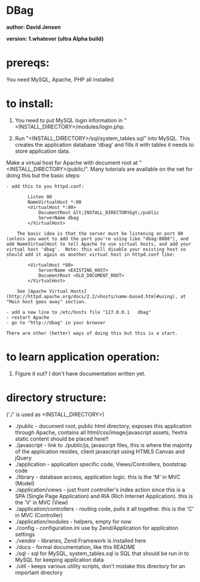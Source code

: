 DBag
===

**author: David Jensen**

**version: 1.whatever (ultra Alpha build)**

prereqs:
===

You need MySQL, Apache, PHP all installed

to install:
===

1. You need to put MySQL login information in "&lt;INSTALL_DIRECTORY&gt;/modules/login.php.

2. Run "&lt;INSTALL_DIRECTORY&gt;/sql/system_tables.sql" into MySQL.  This creates the application database 'dbag' and fills it with tables it needs to store application data.

 Make a virtual host for Apache with document root at "&lt;INSTALL_DIRECTORY&gt;/public/".  Many tutorials are available on the net for doing this but the basic steps:

    - add this to you httpd.conf:

            Listen 80
            NameVirtualHost *:80
            <VirtualHost *:80>
                DocumentRoot &lt;INSTALL_DIRECTORY&gt;/public
                ServerName dbag
            </VirtualHost>

        The basic idea is that the server must be listening on port 80 (unless you want to add the port you're using like "dbag:8008"), and add NameVirtualHost to tell Apache to use virtual hosts, and add your virtual host 'dbag'.  Note: this will disable your existing host so should add it again as another virtual host in httpd.conf like:

            <VirtualHost *80>
                ServerName <EXISTING_HOST>
                DocumentRoot <OLD_DOCUMENT_ROOT>
            </VirtualHost>

        See [Apache Virtual Hosts](http://httpd.apache.org/docs/2.2/vhosts/name-based.html#using), at "Main host goes away" section.

    - add a new line to /etc/hosts file "127.0.0.1   dbag"
    - restart Apache
    - go to "http://dbag" in your browser

    There are other (better) ways of doing this but this is a start.

to learn application operation:
==

1. Figure it out?  I don't have documentation written yet.


directory structure:
==

('./' is used as &lt;INSTALL_DIRECTORY&gt;)

* ./public - document root, public html directory, exposes this application through Apache, contains all html/css/image/javascript assets, !!extra static content should be placed here!!
* ./javascript - link to ./public/js, javascript files, this is where the majority of the application resides, client javascript using HTML5 Canvas and jQuery
* ./application - application specific code, Views/Controllers, bootstrap code
* ./library - database access, application logic.  this is the 'M' in MVC (Model)
* ./application/views - just front controller's index action since this is a SPA (Single Page Application) and RIA (Rich Internet Application). this is the 'V' in MVC (View)
* ./application/controllers - routing code, pulls it all together. this is the 'C' in MVC (Controller)
* ./application/modules - helpers, empty for now
* ./config - configuration.ini use by Zend/Application for application settings
* ./vendor - libraries, Zend Framework is installed here
* ./docs - formal documentation, like this README
* ./sql - sql for MySQL, system_tables.sql is SQL that should be run in to MySQL for keeping application data
* ./util - keeps various utility scripts, don't mistake this directory for an important directory
